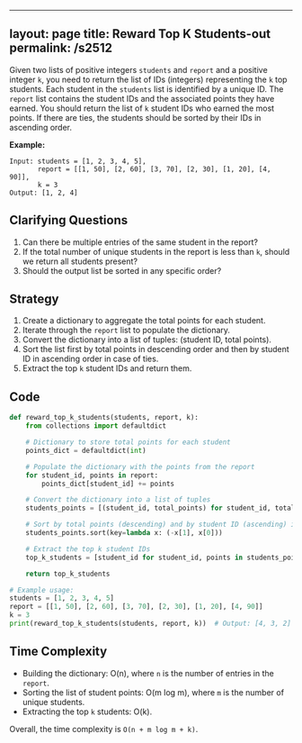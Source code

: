 
---
layout: page
title:  Reward Top K Students-out
permalink: /s2512
---

Given two lists of positive integers `students` and `report` and a positive integer `k`, you need to return the list of IDs (integers) representing the `k` top students. Each student in the `students` list is identified by a unique ID. The `report` list contains the student IDs and the associated points they have earned. You should return the list of `k` student IDs who earned the most points. If there are ties, the students should be sorted by their IDs in ascending order.

**Example:**
```
Input: students = [1, 2, 3, 4, 5], 
       report = [[1, 50], [2, 60], [3, 70], [2, 30], [1, 20], [4, 90]], 
       k = 3
Output: [1, 2, 4]
```

## Clarifying Questions
1. Can there be multiple entries of the same student in the report?
2. If the total number of unique students in the report is less than `k`, should we return all students present?
3. Should the output list be sorted in any specific order?

## Strategy
1. Create a dictionary to aggregate the total points for each student.
2. Iterate through the `report` list to populate the dictionary.
3. Convert the dictionary into a list of tuples: (student ID, total points).
4. Sort the list first by total points in descending order and then by student ID in ascending order in case of ties.
5. Extract the top `k` student IDs and return them.

## Code
```python
def reward_top_k_students(students, report, k):
    from collections import defaultdict

    # Dictionary to store total points for each student
    points_dict = defaultdict(int)

    # Populate the dictionary with the points from the report
    for student_id, points in report:
        points_dict[student_id] += points

    # Convert the dictionary into a list of tuples
    students_points = [(student_id, total_points) for student_id, total_points in points_dict.items()]

    # Sort by total points (descending) and by student ID (ascending) in case of ties
    students_points.sort(key=lambda x: (-x[1], x[0]))

    # Extract the top k student IDs
    top_k_students = [student_id for student_id, points in students_points[:k]]

    return top_k_students

# Example usage:
students = [1, 2, 3, 4, 5]
report = [[1, 50], [2, 60], [3, 70], [2, 30], [1, 20], [4, 90]]
k = 3
print(reward_top_k_students(students, report, k))  # Output: [4, 3, 2]
```

## Time Complexity
- Building the dictionary: O(n), where `n` is the number of entries in the `report`.
- Sorting the list of student points: O(m log m), where `m` is the number of unique students.
- Extracting the top `k` students: O(k).

Overall, the time complexity is `O(n + m log m + k)`.